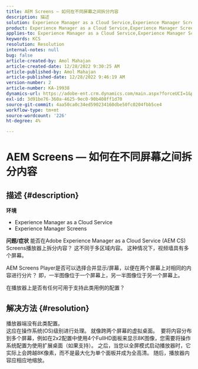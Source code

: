 ```yaml
---
title: AEM Screens — 如何在不同屏幕之间拆分内容
description: 描述
solution: Experience Manager as a Cloud Service,Experience Manager Screens
product: Experience Manager as a Cloud Service,Experience Manager Screens
applies-to: Experience Manager as a Cloud Service,Experience Manager Screens
keywords: KCS
resolution: Resolution
internal-notes: null
bug: false
article-created-by: Amol Mahajan
article-created-date: 12/28/2022 9:30:25 AM
article-published-by: Amol Mahajan
article-published-date: 12/28/2022 9:46:19 AM
version-number: 2
article-number: KA-19938
dynamics-url: https://adobe-ent.crm.dynamics.com/main.aspx?forceUCI=1&pagetype=entityrecord&etn=knowledgearticle&id=06a9f43e-9286-ed11-81ac-6045bd006e5a
exl-id: 3d91be76-360a-4625-9ec0-90b408ff1d70
source-git-commit: 4aa50ca0c34ed590234160dbe50fc0204fbb5ce4
workflow-type: tm+mt
source-wordcount: '226'
ht-degree: 4%

---
```


# AEM Screens — 如何在不同屏幕之间拆分内容

## 描述 {#description}

<b>环境</b>
- Experience Manager as a Cloud Service
- Experience Manager Screens



<b>问题/症状</b>
能否在Adobe Experience Manager as a Cloud Service (AEM CS) Screens播放器上拆分内容？ 这不同于多区域内容。 这种情况下，视频墙具有多个屏幕。

AEM Screens Player是否可以选择合并显示/屏幕，以便在两个屏幕上对相同的内容进行分片？ 即，一半图像位于一个屏幕上，另一半图像位于另一个屏幕上。

在播放器上是否有任何可用于支持此类用例的配置？


## 解决方法 {#resolution}

播放器端没有此类配置。<br>
这应在操作系统(OS)级别进行处理。 就像跨两个屏幕的虚拟桌面。 
要将内容分布到多个屏幕，例如在2x2配置中使用4个FullHD面板来显示8K图像，您需要将操作系统配置为使用扩展桌面（如果支持）。 之后，当您以全屏模式启动播放器时，它实际上会跨越8K像素，而不是最大化为单个面板并成为全高清。 随后，播放器内容应相应地缩放。
